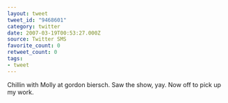 ```yaml
---
layout: tweet
tweet_id: "9468601"
category: twitter
date: 2007-03-19T00:53:27.000Z
source: Twitter SMS
favorite_count: 0
retweet_count: 0
tags:
- tweet
---
```


Chillin with Molly at gordon biersch. Saw the show, yay. Now off to pick up my work.
